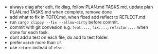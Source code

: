 - always diag after edit, fix diag, follow PLAN.md TASKS.md, update plan PLAN.md TASKS.md when complete, remove done
- add what to fix in TOFIX.md, when fixed add reflect to REFLECT.md
- run `cargo clippy --fix --allow-dirty`  before commit.
- commit with git convesion e.g. `feat:...`, `fix:...`, `refactor:...` when done for each task.
- dont add a test on each file, do add to test folder.
- prefer `match` more than `if`.
- use `return` instead of `else`.
